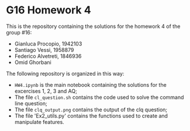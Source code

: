 # G16 Homework 4
This is the repository containing the solutions for the homework 4 of the group #16:
- Gianluca Procopio, 1942103
- Santiago Vessi, 1958879
- Federico Alvetreti, 1846936
- Omid Ghorbani

The following repository is organized in this way:
- `HW4.ipynb` is the main notebook containing the solutions for the excercises 1, 2, 3 and AQ;
- The file `cl_question.sh` contains the code used to solve the command line question;
- The file `clq_output.png` contains the output of the clq question;
- The file 'Ex2_utils.py' contains the functions used to create and manipulate features.
